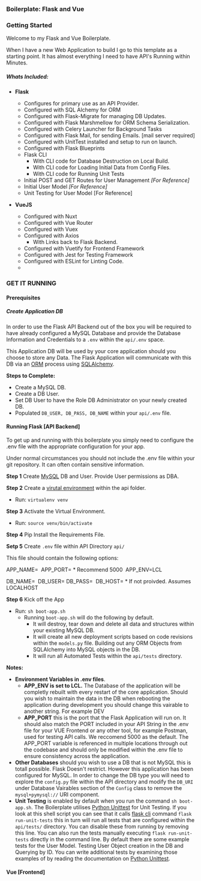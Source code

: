 ### Boilerplate: Flask and Vue

### Getting Started

Welcome to my Flask and Vue Boilerplate.

When I have a new Web Application to build I go to this template as a starting point. It has almost everything I need to have API's Running within Minutes.

##### Whats Included:

- **Flask**

  - Configures for primary use as an API Provider.
  - Configured with SQL Alchemy for ORM
  - Configured with Flask-Migrate for managing DB Updates.
  - Configured with Flask Marshmellow for ORM Schema Serialization.
  - Configured with Celery Launcher for Background Tasks
  - Configured with Flask Mail, for sending Emails. [mail server required]
  - Configured with UnitTest installed and setup to run on launch.
  - Configured with Flask Blueprints
  - Flask CLI
    - With CLI code for Database Destruction on Local Build.
    - With CLI code for Loading Initial Data from Config Files.
    - With CLI code for Running Unit Tests
  - Initial POST and GET Routes for User Management _[For Reference]_
  - Initial User Model _[For Reference]_
  - Unit Testing for User Model [For Reference]

- **VueJS**
  - Configured with Nuxt
  - Configured with Vue Router
  - Configured with Vuex
  - Configured with Axios
    - With Links back to Flask Backend.
  - Configured with Vuetify for Frontend Framework
  - Configured with Jest for Testing Framework
  - Configured with ESLint for Linting Code.
  -

### GET IT RUNNING

#### **Prerequisites** 

##### Create Application DB

In order to use the Flask API Backend out of the box you will be required to have already configured a MySQL Database and provide the Database Information and Credentials to a `.env` within the `api/.env` space. 

This Application DB will be used by your core application should you choose to store any Data. The Flask Application will communicate with this DB via an [ORM](https://flask-sqlalchemy.palletsprojects.com/en/2.x/) process using [SQLAlchemy](https://flask-sqlalchemy.palletsprojects.com/en/2.x/). 

**Steps to Complete:**

- Create a MySQL DB. 
- Create a DB User. 
- Set DB User to have the Role DB Administrator on your newly created DB.
- Populated `DB_USER, DB_PASS, DB_NAME` within your `api/.env` file. 



#### Running Flask [API Backend]

To get up and running with this boilerplate you simply need to configure the .env file with the appropriate configuration for your app.

Under normal circumstances you should not include the .env file within your git repository. It can often contain sensitive information.

**Step 1** Create [MySQL](https://www.mysql.com/) DB and User. Provide User permissions as DBA.

**Step 2** Create a [virutal environment](https://virtualenv.pypa.io/en/latest/) within the api folder.

- Run: `virtualenv venv`

**Step 3** Activate the Virtual Environment.

- Run: `source venv/bin/activate`

**Step 4** Pip Install the Requirements File.

**Setp 5** Create `.env` file within API Directory `api/`

This file should contain the following options:

 APP_NAME=<INSERT APP NAME>
​ APP_PORT=<INSERT APP PORT> \* Recommend 5000
​ APP_ENV=LCL

 DB_NAME=<INSERT DB NAME>
​ DB_USER=<INSTERT DB USERNAME>
​ DB_PASS=<INSTERT DB PASSWORD>
​ DB_HOST=<INSERT DB HOST> \* If not proivded. Assumes LOCALHOST

**Step 6** Kick off the App

- Run: `sh boot-app.sh`
  - Running `boot-app.sh` will do the following by default. 
    - It will destroy, tear down and delete all data and structures within your existing MySQL DB. 
    - It will create all new deployment scripts based on code revisions within the `models.py` file. Building out any ORM Objects from SQLAlchemy into MySQL objects in the DB. 
    - It will run all Automated Tests within the `api/tests` directory. 

**Notes:**

- **Environment Variables in .env files**. 
  - **APP_ENV is set to LCL.** The Database of the application will be completly rebuilt with every restart of the core application. Should you wish to maintain the data in the DB when rebooting the application during development you should change this vairable to another string. For example DEV
  - **APP_PORT** this is the port that the Flask Application will run on. It should also match the PORT included in your API String in the .env file for your VUE Frontend or any other tool, for example Postman, used for testing API calls. We reccomend 5000 as the default. The APP_PORT variable is referenced in multiple locations through out the codebase and should only be modified within the .env file to ensure consistency across the application.
- **Other Databases** should you wish to use a DB that is not MySQL this is totall possible. Flask Doesn't restrict. However this application has been configured for MySQL. In order to change the DB type you will need to explore the `config.py` file within the API directory and modify the `DB_URI` under Database Vairables section of the `Config` class to remove the `mysql+pymysql://` URI component.  
- **Unit Testing** is enabled by default when you run the command `sh boot-app.sh`. The Boilerplate utilises [Python Unittest](https://docs.python.org/3/library/unittest.html) for Unit Testing. If you look at this shell script you can see that it calls [flask cli](https://flask.palletsprojects.com/en/1.1.x/cli/) command `flask run-unit-tests` this in turn will run all tests that are configured within the `api/tests/` directory. You can disable these from running by removing this line. You can also run the tests manually executing `flask run-unit-tests` directly in the command line. By default there are some example tests for the User Model. Testing User Object creation in the DB and Querying by ID. You can write additional tests by examining those examples of by reading the documentation on [Python Unittest](https://docs.python.org/3/library/unittest.html).



#### Vue [Frontend]
